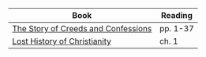 ---
---

Book | Reading
--- | ---
[The Story of Creeds and Confessions] | pp. 1-37
[Lost History of Christianity] | ch. 1

[The Story of Creeds and Confessions]: https://read.amazon.com/?asin=B07NDN5HQ1
[Lost History of Christianity]: https://read.amazon.com/?asin=B001FA0V1C


